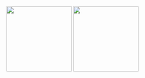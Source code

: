 <div align="center">
  <picture>
    <source
      srcset="https://github-readme-stats.vercel.app/api?username=gabrieltjaeger&show_icons=true&theme=dark"
      media="(prefers-color-scheme: dark)"
    />
    <source
      srcset="https://github-readme-stats.vercel.app/api?username=gabrieltjaeger&show_icons=true"
      media="(prefers-color-scheme: light), (prefers-color-scheme: no-preference)"
    />
    <img align="center" height=170  src="https://github-readme-stats.vercel.app/api?username=gabrieltjaeger&show_icons=true" />
  </picture>

  <picture>
    <source
      srcset="https://github-readme-stats.vercel.app/api/top-langs/?username=gabrieltjaeger&layout=compact&theme=dark"
      media="(prefers-color-scheme: dark)"
    />
    <source
      srcset="https://github-readme-stats.vercel.app/api/top-langs/?username=gabrieltjaeger&layout=compact"
      media="(prefers-color-scheme: light), (prefers-color-scheme: no-preference)"
    />
    <img align="center" height=170 src="https://github-readme-stats.vercel.app/api/top-langs/?username=gabrieltjaeger&layout=compact" />
  </picture>
</div>
